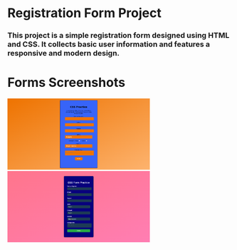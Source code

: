# Registration Form Project
### This project is a simple registration form designed using HTML and CSS. It collects basic user information and features a responsive and modern design.

# Forms Screenshots
<img src="img/forms1.png" alt="forms" width="320">
<img src="img/forms2.png" alt="forms" width="320">
